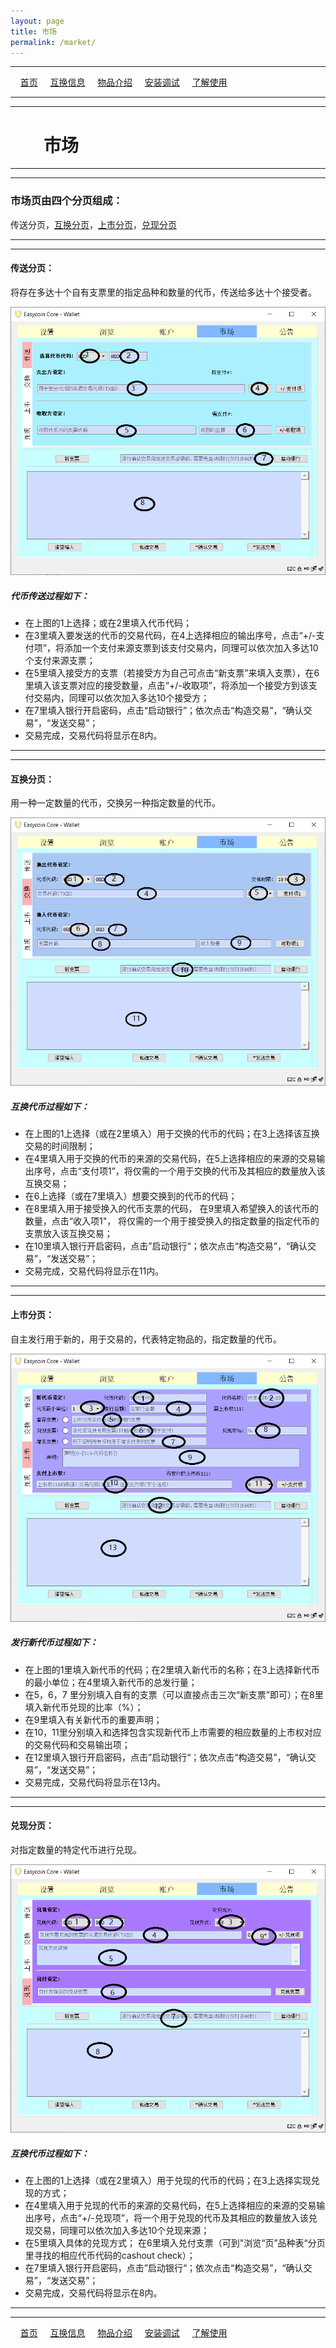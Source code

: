 ```yaml
---
layout: page
title: 市场
permalink: /market/
---
```

---

&#160;&#160;&#160; [首页](https://ubarterchain.github.io/) &#160;&#160;&#160; [互换信息](/info/) &#160;&#160;&#160; [物品介绍](/list/) &#160;&#160;&#160;  [安装调试](/install/) &#160;&#160;&#160;  [了解使用](/learn/) 

---
---

# &#160;&#160;&#160; &#160;&#160;&#160; 市场 #

---
---

### 市场页由四个分页组成：  ###
传送分页，[互换分页](/market.md#互换分页)，[上市分页](/market.md#上市分页)，[兑现分页](/market.md#兑现分页)

---
---

#### 传送分页： ####
将存在多达十个自有支票里的指定品种和数量的代币，传送给多达十个接受者。

<div class='fig figcenter fighighlight'>
  <img src='/41.png'>
</div>

##### 代币传送过程如下： #####
- 在上图的1上选择；或在2里填入代币代码；
- 在3里填入要发送的代币的交易代码，在4上选择相应的输出序号，点击“+/-支付项”，将添加一个支付来源支票到该支付交易内，同理可以依次加入多达10个支付来源支票；
- 在5里填入接受方的支票（若接受方为自己可点击“新支票”来填入支票），在6里填入该支票对应的接受数量，点击“+/-收取项”，将添加一个接受方到该支付交易内，同理可以依次加入多达10个接受方；
- 在7里填入银行开启密码，点击“启动银行”；依次点击“构造交易”，“确认交易”，“发送交易”；
- 交易完成，交易代码将显示在8内。
                     
---
---
#### 互换分页： ####
用一种一定数量的代币，交换另一种指定数量的代币。

<div class='fig figcenter fighighlight'>
  <img src='/42.png'>
</div>

##### 互换代币过程如下： #####
- 在上图的1上选择（或在2里填入）用于交换的代币的代码；在3上选择该互换交易的时间限制；
- 在4里填入用于交换的代币的来源的交易代码，在5上选择相应的来源的交易输出序号，点击“支付项1”，将仅需的一个用于交换的代币及其相应的数量放入该互换交易；
- 在6上选择（或在7里填入）想要交换到的代币的代码；
- 在8里填入用于接受换入的代币支票的代码， 在9里填入希望换入的该代币的数量，点击“收入项1"， 将仅需的一个用于接受换入的指定数量的指定代币的支票放入该互换交易；
- 在10里填入银行开启密码，点击”启动银行“；依次点击“构造交易”，“确认交易”，“发送交易”；
- 交易完成，交易代码将显示在11内。

---
---

#### 上市分页： ####
自主发行用于新的，用于交易的，代表特定物品的，指定数量的代币。

<div class='fig figcenter fighighlight'>
  <img src='/43.png'>
</div>

##### 发行新代币过程如下： #####
- 在上图的1里填入新代币的代码；在2里填入新代币的名称；在3上选择新代币的最小单位；在4里填入新代币的总发行量；
- 在5，6，7 里分别填入自有的支票（可以直接点击三次“新支票”即可）；在8里填入新代币兑现的比率（%）；
- 在9里填入有关新代币的重要声明；
- 在10，11里分别填入和选择包含实现新代币上市需要的相应数量的上市权对应的交易代码和交易输出项；                        
- 在12里填入银行开启密码，点击”启动银行“；依次点击“构造交易”，“确认交易”，“发送交易”；
- 交易完成，交易代码将显示在13内。               

---
---

#### 兑现分页： ####
对指定数量的特定代币进行兑现。

<div class='fig figcenter fighighlight'>
  <img src='/44.png'>
</div>

##### 互换代币过程如下： #####
- 在上图的1上选择（或在2里填入）用于兑现的代币的代码；在3上选择实现兑现的方式；
- 在4里填入用于兑现的代币的来源的交易代码，在5上选择相应的来源的交易输出序号，点击“+/-兑现项”，将一个用于兑现的代币及其相应的数量放入该兑现交易，同理可以依次加入多达10个兑现来源；
- 在5里填入具体的兑现方式； 在6里填入兑付支票（可到"浏览“页”品种表“分页里寻找的相应代币代码的cashout check）；
- 在7里填入银行开启密码，点击”启动银行“；依次点击“构造交易”，“确认交易”，“发送交易”；
- 交易完成，交易代码将显示在8内。
                   
---
---

&#160;&#160;&#160; [首页](https://ubarterchain.github.io/) &#160;&#160;&#160; [互换信息](/info/) &#160;&#160;&#160; [物品介绍](/list/) &#160;&#160;&#160;  [安装调试](/install/) &#160;&#160;&#160;  [了解使用](/learn/) 
